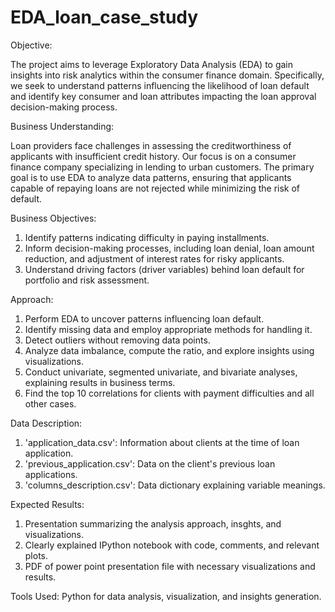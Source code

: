# EDA_loan_case_study

Objective:

The project aims to leverage Exploratory Data Analysis (EDA) to gain insights into risk analytics within the consumer finance domain. Specifically, we seek to understand patterns influencing the likelihood of loan default and identify key consumer and loan attributes impacting the loan approval decision-making process.


Business Understanding:

Loan providers face challenges in assessing the creditworthiness of applicants with insufficient credit history. Our focus is on a consumer finance company specializing in lending to urban customers. The primary goal is to use EDA to analyze data patterns, ensuring that applicants capable of repaying loans are not rejected while minimizing the risk of default.


Business Objectives:

1. Identify patterns indicating difficulty in paying installments.
2. Inform decision-making processes, including loan denial, loan amount reduction, and adjustment of interest rates for risky applicants.
3. Understand driving factors (driver variables) behind loan default for portfolio and risk assessment.


Approach:
1. Perform EDA to uncover patterns influencing loan default.
2. Identify missing data and employ appropriate methods for handling it.
3. Detect outliers without removing data points.
4. Analyze data imbalance, compute the ratio, and explore insights using visualizations.
5. Conduct univariate, segmented univariate, and bivariate analyses, explaining results in business terms.
6. Find the top 10 correlations for clients with payment difficulties and all other cases.


Data Description:

1. 'application_data.csv': Information about clients at the time of loan application.
2. 'previous_application.csv': Data on the client's previous loan applications.
3. 'columns_description.csv': Data dictionary explaining variable meanings.


Expected Results:

1. Presentation summarizing the analysis approach, insghts, and visualizations.
2. Clearly explained IPython notebook with code, comments, and relevant plots.
3. PDF of power point presentation file with necessary visualizations and results.


Tools Used:
Python for data analysis, visualization, and insights generation.

